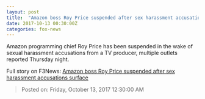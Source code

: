 ```yaml
---
layout: post
title:  "Amazon boss Roy Price suspended after sex harassment accusations surface"
date: 2017-10-13 00:30:00Z
categories: fox-news
---
```


Amazon programming chief Roy Price has been suspended in the wake of sexual harassment accusations from a TV producer, multiple outlets reported Thursday night.


Full story on F3News: [Amazon boss Roy Price suspended after sex harassment accusations surface](http://www.f3nws.com/n/JtkACF)

> Posted on: Friday, October 13, 2017 12:30:00 AM
